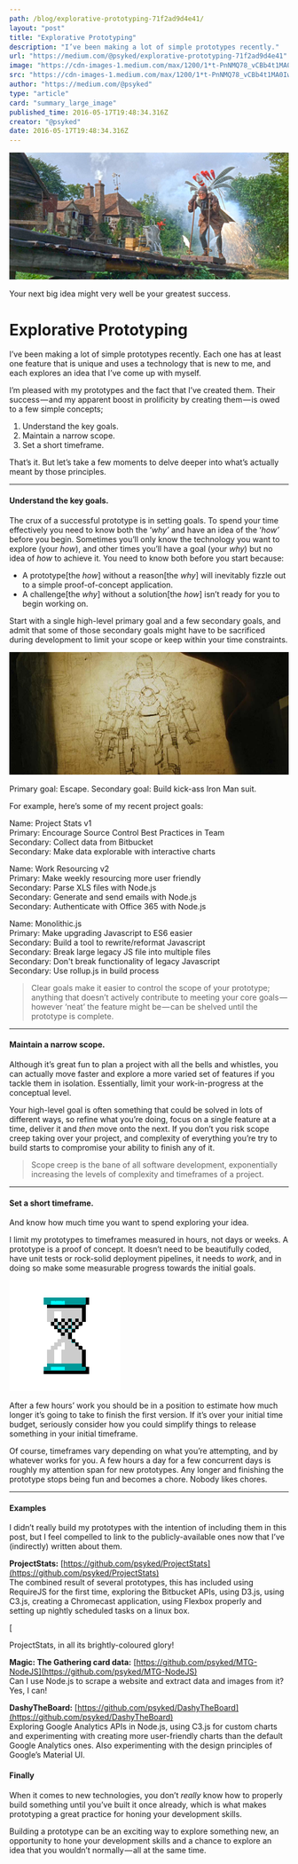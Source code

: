 ```yaml
---
path: /blog/explorative-prototyping-71f2ad9d4e41/
layout: "post"
title: "Explorative Prototyping"
description: "I’ve been making a lot of simple prototypes recently."
url: "https://medium.com/@psyked/explorative-prototyping-71f2ad9d4e41"
image: "https://cdn-images-1.medium.com/max/1200/1*t-PnNMQ78_vCBb4t1MA0Iw.png"
src: "https://cdn-images-1.medium.com/max/1200/1*t-PnNMQ78_vCBb4t1MA0Iw.png"
author: "https://medium.com/@psyked"
type: "article"
card: "summary_large_image"
published_time: 2016-05-17T19:48:34.316Z
creator: "@psyked"
date: 2016-05-17T19:48:34.316Z
---
```


![](1*t-PnNMQ78_vCBb4t1MA0Iw.png)

Your next big idea might very well be your greatest success.

# Explorative Prototyping

I’ve been making a lot of simple prototypes recently. Each one has at least one feature that is unique and uses a technology that is new to me, and each explores an idea that I’ve come up with myself.

I’m pleased with my prototypes and the fact that I’ve created them. Their success — and my apparent boost in prolificity by creating them — is owed to a few simple concepts;

1.  Understand the key goals.
2.  Maintain a narrow scope.
3.  Set a short timeframe.

That’s it. But let’s take a few moments to delve deeper into what’s actually meant by those principles.

---

#### Understand the key goals.

The crux of a successful prototype is in setting goals. To spend your time effectively you need to know both the ‘_why’_ and have an idea of the ‘_how’_ before you begin. Sometimes you’ll only know the technology you want to explore (your _how_), and other times you’ll have a goal (your _why_) but no idea of _how_ to achieve it. You need to know both before you start because:

*   A prototype\[the _how_\] without a reason\[the _why_\] will inevitably fizzle out to a simple proof-of-concept application.
*   A challenge\[the _why_\] without a solution\[the _how_\] isn’t ready for you to begin working on.

Start with a single high-level primary goal and a few secondary goals, and admit that some of those secondary goals might have to be sacrificed during development to limit your scope or keep within your time constraints.

![](1*EwIpZrNyhssgpFPaFVMzMA.jpeg)

Primary goal: Escape. Secondary goal: Build kick-ass Iron Man suit.

For example, here’s some of my recent project goals:

Name: Project Stats v1  
Primary: Encourage Source Control Best Practices in Team  
   Secondary: Collect data from Bitbucket  
   Secondary: Make data explorable with interactive charts

Name: Work Resourcing v2  
Primary: Make weekly resourcing more user friendly  
   Secondary: Parse XLS files with Node.js  
   Secondary: Generate and send emails with Node.js  
   Secondary: Authenticate with Office 365 with Node.js

Name: Monolithic.js  
Primary: Make upgrading Javascript to ES6 easier  
   Secondary: Build a tool to rewrite/reformat Javascript  
   Secondary: Break large legacy JS file into multiple files  
   Secondary: Don't break functionality of legacy Javascript  
   Secondary: Use rollup.js in build process

> Clear goals make it easier to control the scope of your prototype; anything that doesn’t actively contribute to meeting your core goals — however ‘neat’ the feature might be — can be shelved until the prototype is complete.

---

#### Maintain a narrow scope.

Although it’s great fun to plan a project with all the bells and whistles, you can actually move faster and explore a more varied set of features if you tackle them in isolation. Essentially, limit your work-in-progress at the conceptual level.

Your high-level goal is often something that could be solved in lots of different ways, so refine what you’re doing, focus on a single feature at a time, deliver it and _then_ move onto the next. If you don’t you risk scope creep taking over your project, and complexity of everything you’re try to build starts to compromise your ability to finish any of it.

> Scope creep is the bane of all software development, exponentially increasing the levels of complexity and timeframes of a project.

---

#### Set a short timeframe.

And know how much time you want to spend exploring your idea.

I limit my prototypes to timeframes measured in hours, not days or weeks. A prototype is a proof of concept. It doesn’t need to be beautifully coded, have unit tests or rock-solid deployment pipelines, it needs to _work_, and in doing so make some measurable progress towards the initial goals.

![](1*56VBnNDs794aN5CzGgjWCg.gif)

After a few hours’ work you should be in a position to estimate how much longer it’s going to take to finish the first version. If it’s over your initial time budget, seriously consider how you could simplify things to release something in your initial timeframe.

Of course, timeframes vary depending on what you’re attempting, and by whatever works for you. A few hours a day for a few concurrent days is roughly my attention span for new prototypes. Any longer and finishing the prototype stops being fun and becomes a chore. Nobody likes chores.

---

#### Examples

I didn’t really build my prototypes with the intention of including them in this post, but I feel compelled to link to the publicly-available ones now that I’ve (indirectly) written about them.

**ProjectStats:** [https://github.com/psyked/ProjectStats](https://github.com/psyked/ProjectStats)  
The combined result of several prototypes, this has included using RequireJS for the first time, exploring the Bitbucket APIs, using D3.js, using C3.js, creating a Chromecast application, using Flexbox properly and setting up nightly scheduled tasks on a linux box.

[![]()

ProjectStats, in all its brightly-coloured glory!

**Magic: The Gathering card data:** [https://github.com/psyked/MTG-NodeJS](https://github.com/psyked/MTG-NodeJS)  
Can I use Node.js to scrape a website and extract data and images from it? Yes, I can!

**DashyTheBoard:** [https://github.com/psyked/DashyTheBoard](https://github.com/psyked/DashyTheBoard)  
Exploring Google Analytics APIs in Node.js, using C3.js for custom charts and experimenting with creating more user-friendly charts than the default Google Analytics ones. Also experimenting with the design principles of Google’s Material UI.

#### Finally

When it comes to new technologies, you don’t _really_ know how to properly build something until you’ve built it once already, which is what makes prototyping a great practice for honing your development skills.

Building a prototype can be an exciting way to explore something new, an opportunity to hone your development skills and a chance to explore an idea that you wouldn’t normally — all at the same time.